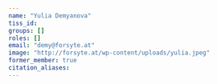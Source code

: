 ```yaml
---
name: "Yulia Demyanova"
tiss_id: 
groups: []
roles: []
email: "demy@forsyte.at"
image: "http://forsyte.at/wp-content/uploads/yulia.jpeg"
former_member: true
citation_aliases:
---
```


<!--
Your custom content goes here.
-->